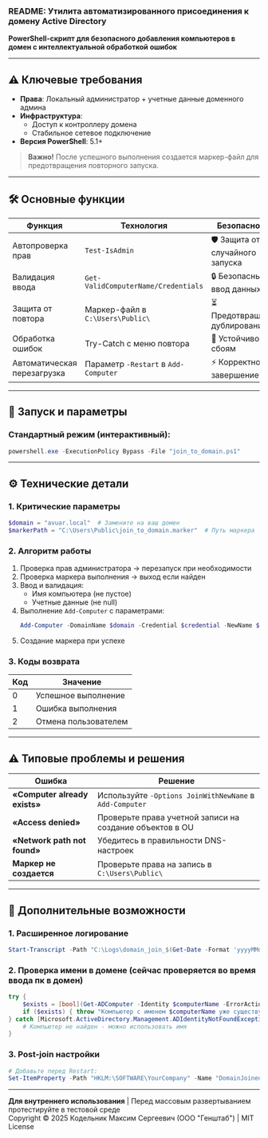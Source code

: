 ### README: Утилита автоматизированного присоединения к домену Active Directory

**PowerShell-скрипт для безопасного добавления компьютеров в домен с интеллектуальной обработкой ошибок**

---

## ⚠️ Ключевые требования
- **Права**: Локальный администратор + учетные данные доменного админа
- **Инфраструктура**:
  - Доступ к контроллеру домена
  - Стабильное сетевое подключение
- **Версия PowerShell**: 5.1+

> **Важно!** После успешного выполнения создается маркер-файл для предотвращения повторного запуска.

---

## 🛠 Основные функции

| Функция | Технология | Безопасность |
|---------|-----------|--------------|
| Автопроверка прав | `Test-IsAdmin` | 🛡️ Защита от случайного запуска |
| Валидация ввода | `Get-ValidComputerName/Credentials` | 🔒 Безопасный ввод данных |
| Защита от повтора | Маркер-файл в `C:\Users\Public\` | ⏳ Предотвращение дублирования |
| Обработка ошибок | Try-Catch с меню повтора | 🔄 Устойчивость к сбоям |
| Автоматическая перезагрузка | Параметр `-Restart` в `Add-Computer` | ⚡ Корректное завершение |

---

## 🚀 Запуск и параметры

### Стандартный режим (интерактивный):
```powershell
powershell.exe -ExecutionPolicy Bypass -File "join_to_domain.ps1"
```
---

## ⚙️ Технические детали

### 1. Критические параметры
```powershell
$domain = "avuar.local"  # Замените на ваш домен
$markerPath = "C:\Users\Public\join_to_domain.marker"  # Путь маркера
```

### 2. Алгоритм работы
1. Проверка прав администратора → перезапуск при необходимости
2. Проверка маркера выполнения → выход если найден
3. Ввод и валидация:
   - Имя компьютера (не пустое)
   - Учетные данные (не null)
4. Выполнение `Add-Computer` с параметрами:
   ```powershell
   Add-Computer -DomainName $domain -Credential $credential -NewName $computerName -Restart
   ```
5. Создание маркера при успехе

### 3. Коды возврата
| Код | Значение |
|-----|----------|
| 0 | Успешное выполнение |
| 1 | Ошибка выполнения |
| 2 | Отмена пользователем |

---

## ⚠️ Типовые проблемы и решения

| Ошибка | Решение |
|--------|---------|
| **«Computer already exists»** | Используйте `-Options JoinWithNewName` в `Add-Computer` |
| **«Access denied»** | Проверьте права учетной записи на создание объектов в OU |
| **«Network path not found»** | Убедитесь в правильности DNS-настроек |
| **Маркер не создается** | Проверьте права на запись в `C:\Users\Public\` |

---

## 🔧 Дополнительные возможности

### 1. Расширенное логирование
```powershell
Start-Transcript -Path "C:\Logs\domain_join_$(Get-Date -Format 'yyyyMMdd').log"
```

### 2. Проверка имени в домене (сейчас проверяется во время ввода пк в домен)
```powershell
try {
    $exists = [bool](Get-ADComputer -Identity $computerName -ErrorAction Stop)
    if ($exists) { throw "Компьютер с именем $computerName уже существует" }
} catch [Microsoft.ActiveDirectory.Management.ADIdentityNotFoundException] {
    # Компьютер не найден - можно использовать имя
}
```

### 3. Post-join настройки
```powershell
# Добавьте перед Restart:
Set-ItemProperty -Path "HKLM:\SOFTWARE\YourCompany" -Name "DomainJoined" -Value "True"
```

---

**Для внутреннего использования** | Перед массовым развертыванием протестируйте в тестовой среде  
Copyright © 2025 Кодельник Максим Сергеевич (ООО "Генштаб") | MIT License
